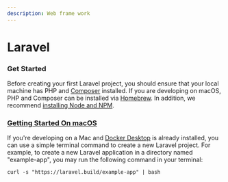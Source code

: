 ```yaml
---
description: Web frame work
---
```


# Laravel

### Get Started

Before creating your first Laravel project, you should ensure that your local machine has PHP and [Composer](https://getcomposer.org/) installed. If you are developing on macOS, PHP and Composer can be installed via [Homebrew](https://brew.sh/). In addition, we recommend [installing Node and NPM](https://nodejs.org/).

### [Getting Started On macOS](https://laravel.com/docs/9.x#getting-started-on-macos) <a href="#getting-started-on-macos" id="getting-started-on-macos"></a>

If you're developing on a Mac and [Docker Desktop](https://www.docker.com/products/docker-desktop) is already installed, you can use a simple terminal command to create a new Laravel project. For example, to create a new Laravel application in a directory named "example-app", you may run the following command in your terminal:

```
curl -s "https://laravel.build/example-app" | bash
```

